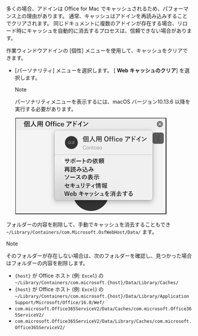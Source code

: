 多くの場合、アドインは Office for Mac でキャッシュされるため、パフォーマンス上の理由があります。 通常、キャッシュはアドインを再読み込みすることでクリアされます。 同じドキュメントに複数のアドインが存在する場合、リロード時にキャッシュを自動的に消去するプロセスは、信頼できない場合があります。

作業ウィンドウアドインの [個性] メニューを使用して、キャッシュをクリアできます。
- [パーソナリティ] メニューを選択します。 [ **Web キャッシュのクリア**] を選択します。
    > [!NOTE]
    > パーソナリティメニューを表示するには、macOS バージョン10.13.6 以降を実行する必要があります。
    
    ![パーソナリティメニューの [web キャッシュのクリア] オプションのスクリーンショット。](../images/mac-clear-cache-menu.png)

フォルダーの内容を削除して、手動でキャッシュを消去することもでき `~/Library/Containers/com.Microsoft.OsfWebHost/Data/` ます。

> [!NOTE]
> そのフォルダーが存在しない場合は、次のフォルダーを確認し、見つかった場合はフォルダーの内容を削除します。
>    - `{host}` が Office ホスト (例: `Excel`) の `~/Library/Containers/com.microsoft.{host}/Data/Library/Caches/`
>    - `{host}` が Office ホスト (例: `Excel`) の `~/Library/Containers/com.microsoft.{host}/Data/Library/Application Support/Microsoft/Office/16.0/Wef/`
>    - `com.microsoft.Office365ServiceV2/Data/Caches/com.microsoft.Office365ServiceV2/`
>    - `com.microsoft.Office365ServiceV2/Data/Library/Caches/com.microsoft.Office365ServiceV2/`
